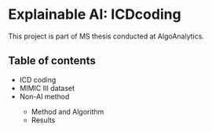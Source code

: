 <h1> Explainable AI: ICDcoding </h1>
This project is part of MS thesis conducted at AlgoAnalytics.
<h2> Table of contents </h2>
<ul>
<li>ICD coding </li>
<li>MIMIC III dataset</li>
<li> Non-AI method </li>
 <ul>
 <li> Method and Algorithm </li>
 <li> Results </li>
 </ul>
 
</ul>
